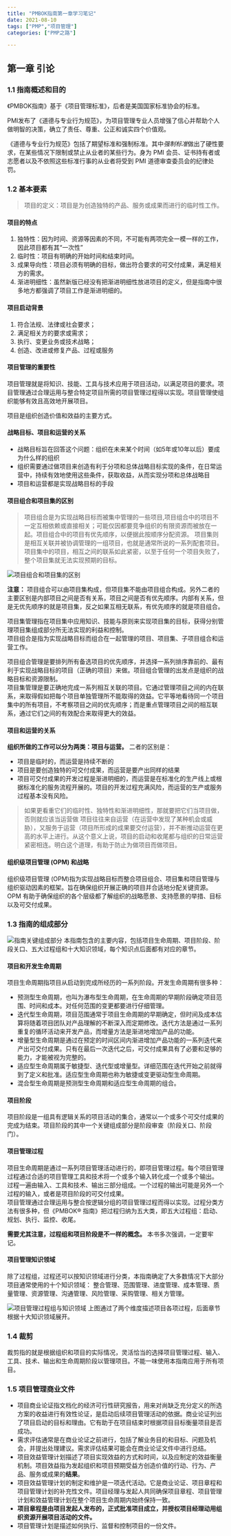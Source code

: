 ```yaml
---
title: "PMBOK指南第一章学习笔记"
date: 2021-08-10
tags: ["PMP","项目管理"]
categories: ["PMP之路"]

---
```


## 第一章 引论

### 1.1 指南概述和目的

《PMBOK指南》基于《项目管理标准》，后者是美国国家标准协会的标准。

PMI发布了《道德与专业行为规范》，为项目管理专业人员增强了信心并帮助个人做明智的决策，确立了责任、尊重、公正和诚实四个价值观。

《道德与专业行为规范》包括了期望标准和强制标准。其中*强制标准*做出了硬性要求，在某些情况下限制或禁止从业者的某些行为。身为 PMI 会员、证书持有者或志愿者以及不依照这些标准行事的从业者将受到 PMI 道德审查委员会的纪律处罚。

### 1.2 基本要素

> 项目的定义：项目是为创造独特的产品、服务或成果而进行的临时性工作。 

#### 项目的特点

1. 独特性：因为时间、资源等因素的不同，不可能有两项完全一模一样的工作，因此项目都有其“一次性”
2. 临时性：项目有明确的开始时间和结束时间。
3. 成果导向性：项目必须有明确的目标，做出符合要求的可交付成果，满足相关方的需求。
4. 渐进明细性：虽然新版已经没有把渐进明细性放进项目的定义，但是指南中很多地方都强调了项目工作是渐进明细的。

#### 项目启动背景

1. 符合法规、法律或社会要求；
2. 满足相关方的要求或需求；
3. 执行、变更业务或技术战略；
4. 创造、改进或修复产品、过程或服务

#### 项目管理的重要性

项目管理就是将知识、技能、工具与技术应用于项目活动，以满足项目的要求。项目管理通过合理运用与整合特定项目所需的项目管理过程得以实现。项目管理使组织能够有效且高效地开展项目。

项目是组织创造价值和效益的主要方式。

#### 战略目标、项目和运营的关系

- 战略目标旨在回答这个问题：组织在未来某个时间（如5年或10年以后）要成为什么样的组织
- 组织需要通过做项目来创造有利于分项和总体战略目标实现的条件，在日常运营中，持续有效地使用这些条件，获取收益，从而实现分项和总体战略目
- 项目和运营都是实现战略目标的手段

#### 项目组合和项目集的区别

> 项目组合是为实现战略目标而被集中管理的一些项目,项目组合中的项目不一定互相依赖或直接相关；可能仅因都要竞争组织的有限资源而被放在一起。项目组合中的项目有优先顺序，以便据此按顺序分配资源。
> 项目集则是相互关联并被协调管理的一组项目，也就是通常所说的一系列配套项目。项目集中的项目，相互之间的联系如此紧密，以至于任何一个项目失败了，整个项目集就无法实现预期的目标。

![项目组合和项目集的区别](https://cdn.jsdelivr.net/gh/zhang-ru/imagebed@main/img/项目组合和项目集的区别.jpg)

**注意：** 项目组合可以由项目集构成，但项目集不能由项目组合构成。另外二者的主要区别是内部项目之间是否有关系，项目之间是否有优先顺序。内部有关系，但是无优先顺序的就是项目集，反之如果互相无联系，有优先顺序的就是项目组合。

项目集管理指在项目集中应用知识、技能与原则来实现项目集的目标，获得分别管理项目集组成部分所无法实现的利益和控制。  
项目组合是指为实现战略目标而组合在一起管理的项目、项目集、子项目组合和运营工作。  

项目组合管理是要排列所有备选项目的优先顺序，并选择一系列排序靠前的、最有利于实现战略目标的项目（正确的项目）来做。项目组合管理的出发点是组织的战略目标和资源限制。  
项目集管理是要正确地完成一系列相互关联的项目。它通过管理项目之间的内在联系，来取得假如把每个项目单独管理所不能取得的效益。它平等地看待同一个项目集中的所有项目，不考察项目之间的优先顺序；而是重点管理项目之间的相互联系，通过它们之间的有效配合来取得更大的效益。

#### 项目和运营的关系

**组织所做的工作可以分为两类：项目与运营。**
二者的区别是：

- 项目是临时的，而运营是持续不断的
- 项目是要创造独特的可交付成果，而运营是要产出同样的结果
- 项目可交付成果的开发过程是渐进明细的，而运营是在标准化的生产线上或根据标准化的服务流程开展的。项目的开发过程充满风险，而运营的生产或服务过程基本没有风险。

> 如果更看重它们的临时性、独特性和渐进明细性，那就要把它们当项目做，否则就应该当运营做 
> 项目往往来自运营（在运营中发现了某种机会或威胁），又服务于运营（项目所形成的成果要交付运营），并不断推动运营在更高的水平上进行。从这个意义上说，项目的启动和收尾都与组织的日常运营紧密相连。明白这个道理，有助于防止为做项目而做项目。

#### 组织级项目管理 (OPM) 和战略

组织级项目管理 (OPM)指为实现战略目标而整合项目组合、项目集和项目管理与组织驱动因素的框架。旨在确保组织开展正确的项目并合适地分配关键资源。OPM 有助于确保组织的各个层级都了解组织的战略愿景、支持愿景的举措、目标以及可交付成果。

### 1.3 指南的组成部分

![指南关键组成部分](https://cdn.jsdelivr.net/gh/zhang-ru/imagebed@main/img/指南关键组成部分.jpg)
本指南包含的主要内容，包括项目生命周期、项目阶段、阶段关口、五大过程组和十大知识领域，每个知识点后面都有对应的章节。

#### 项目和开发生命周期

项目生命周期指项目从启动到完成所经历的一系列阶段。开发生命周期有很多种：

- 预测型生命周期，也叫为瀑布型生命周期，在生命周期的早期阶段确定项目范围、时间和成本。对任何范围的变更都要进行仔细管理。
- 迭代型生命周期，项目范围通常于项目生命周期的早期确定，但时间及成本估算将随着项目团队对产品理解的不断深入而定期修改。迭代方法是通过一系列重复的循环活动来开发产品，而增量方法是渐进地增加产品的功能。
- 增量型生命周期是通过在预定的时间区间内渐进增加产品功能的一系列迭代来产出可交付成果。只有在最后一次迭代之后，可交付成果具有了必要和足够的能力，才能被视为完整的。
- 适应型生命周期属于敏捷型、迭代型或增量型。详细范围在迭代开始之前就得到了定义和批准。适应型生命周期也称为敏捷或变更驱动型生命周期。
- 混合型生命周期是预测型生命周期和适应型生命周期的组合。

#### 项目阶段

项目阶段是一组具有逻辑关系的项目活动的集合，通常以一个或多个可交付成果的完成为结束。项目阶段的其中一个关键组成部分是阶段审查（阶段关口、阶段门）。

#### 项目管理过程

项目生命周期是通过一系列项目管理活动进行的，即项目管理过程。每个项目管理过程通过合适的项目管理工具和技术将一个或多个输入转化成一个或多个输出。
过程一遍由输入、工具和技术、输出三部分组成。一个过程的输出可能是另外一个过程的输入，或者是项目阶段的可交付成果。  
项目管理通过合理运用与整合按逻辑分组的项目管理过程而得以实现。过程分类方法有很多种，但《PMBOK® 指南》把过程归纳为五大类，即五大过程组：启动、规划、执行、监控、收尾。

**需要尤其注意，过程组和项目阶段是不一样的概念。** 本书多次强调，一定要牢记。

#### 项目管理知识领域

除了过程组，过程还可以按知识领域进行分类，本指南确定了大多数情况下大部分项目通常使用的十个知识领域： 整合管理、范围管理、进度管理、成本管理、质量管理、资源管理、沟通管理、风险管理、采购管理、相关方管理。

![项目管理过程组与知识领域](https://cdn.jsdelivr.net/gh/zhang-ru/imagebed@main/img/项目管理过程组与知识领域.jpg)
上图通过了两个维度描述项目各项过程，后面章节根据十大知识领域展开。
 
### 1.4 裁剪

裁剪指的就是根据组织和项目的实际情况，灵活恰当的选择项目管理过程、输入、工具、技术、输出和生命周期阶段以管理项目。不能一味使用本指南应用于所有项目。

### 1.5 项目管理商业文件

- 项目商业论证指文档化的经济可行性研究报告，用来对尚缺乏充分定义的所选方案的收益进行有效性论证，是启动后续项目管理活动的依据。商业论证列出了项目启动的目标和理由。它有助于在项目结束时根据项目目标衡量项目是否成功。  
- 需求评估通常是在商业论证之前进行，包括了解业务目的和目标、问题及机会，并提出处理建议。需求评估结果可能会在商业论证文件中进行总结。
- 项目效益管理计划描述了项目实现效益的方式和时间，以及应制定的效益衡量机制。项目效益指为发起组织和项目预期受益方创造价值的行动、行为、产品、服务或成果的**结果**。
- 项目效益管理计划的制定和维护是一项迭代活动。它是商业论证、项目章程和项目管理计划的补充性文件。项目经理与发起人共同确保项目章程、项目管理计划和效益管理计划在整个项目生命周期内始终保持一致。
- **项目章程是由项目发起人发布的，正式批准项目成立，并授权项目经理动用组织资源开展项目活动的文件。**
- 项目管理计划是描述如何执行、监督和控制项目的一份文件。






